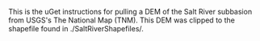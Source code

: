 This is the uGet instructions for pulling a DEM of the Salt River subbasion from USGS's The National Map (TNM). This DEM was clipped to the shapefile found in ./SaltRiverShapefiles/.
